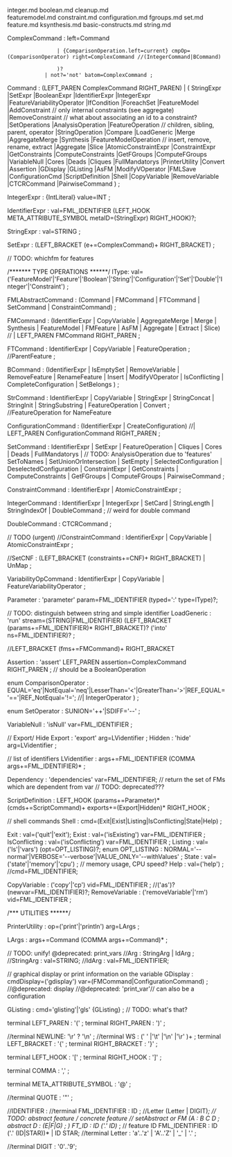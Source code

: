 
integer.md
boolean.md
cleanup.md  
featuremodel.md
constraint.md
configuration.md
fgroups.md
set.md
feature.md
ksynthesis.md
basic-constructs.md
string.md
 

ComplexCommand : left=Command    
                   
                    | {ComparisonOperation.left=current} cmpOp=(ComparisonOperator) right=ComplexCommand //(IntegerCommand|BCommand)

                    )?
                | not?='not' batom=ComplexCommand ;   
   
Command :     (LEFT_PAREN ComplexCommand RIGHT_PAREN)
            | (
            StringExpr
            |SetExpr
            |BooleanExpr
            |IdentifierExpr
            |IntegerExpr
            |FeatureVariabilityOperator
            |IfCondition
            |ForeachSet
            |FeatureModel
            |AddConstraint // only internal constraints (see aggregate)
            |RemoveConstraint // what about associating an id to a constraint?
            |SetOperations
            |AnalysisOperation
            |FeatureOperation // children, sibling, parent, operator
            |StringOperation
            |Compare
            |LoadGeneric
            |Merge
            |AggregateMerge
            |Synthesis
            |FeatureModelOperation // insert, remove, rename, extract
            |Aggregate
            |Slice
            |AtomicConstraintExpr
            |ConstraintExpr
            |GetConstraints
            |ComputeConstraints
            |GetFGroups
            |ComputeFGroups
            |VariableNull
            |Cores
            |Deads
            |Cliques
            |FullMandatorys 
            |PrinterUtility
            |Convert
            |Assertion
            |GDisplay
            |GListing
            |AsFM
            |ModifyVOperator
            |FMLSave
            |ConfigurationCmd
            |ScriptDefinition
            |Shell
            |CopyVariable
            |RemoveVariable
            |CTCRCommand
            |PairwiseCommand
            )
            ;


 
IntegerExpr :  {IntLiteral} value=INT
;



IdentifierExpr : val=FML_IDENTIFIER  (LEFT_HOOK META_ATTRIBUTE_SYMBOL metaID=(StringExpr) RIGHT_HOOK)?;

StringExpr :     val=STRING ;

SetExpr : (LEFT_BRACKET (e+=ComplexCommand)+ RIGHT_BRACKET)
 ;
 
 

// TODO: whichfm for features

/******* TYPE OPERATIONS ******/
lType: val=('FeatureModel'|'Feature'|'Boolean'|'String'|'Configuration'|'Set'|'Double'|'Integer'|'Constraint') ;

FMLAbstractCommand : (Command | FMCommand | FTCommand | SetCommand | ConstraintCommand) 
		     	      		  ;

FMCommand : 
		(IdentifierExpr | CopyVariable | AggregateMerge | Merge | Synthesis | 
				  FeatureModel | FMFeature | AsFM | Aggregate | Extract | Slice)
				  	       //	   | LEFT_PAREN FMCommand RIGHT_PAREN 
            ;

FTCommand : IdentifierExpr | CopyVariable | FeatureOperation ; //ParentFeature ;

BCommand : (IdentifierExpr | IsEmptySet | RemoveVariable |
            RemoveFeature | RenameFeature | Insert | ModifyVOperator |
            IsConflicting | CompleteConfiguration | SetBelongs 
            )
            ;

StrCommand : IdentifierExpr | CopyVariable | StringExpr | StringConcat | StringInit | StringSubstring | FeatureOperation | Convert ; //FeatureOperation for NameFeature

ConfigurationCommand : (IdentifierExpr | CreateConfiguration)
						//| LEFT_PAREN ConfigurationCommand RIGHT_PAREN
                    ;

SetCommand : IdentifierExpr | SetExpr | FeatureOperation | 
	     		    Cliques | Cores | Deads | FullMandatorys | // TODO: AnalysisOperation due to 'features'
			    	      SetToNames | SetUnionOrIntersection | 
				      		   SetEmpty | SelectedConfiguration | DeselectedConfiguration | ConstraintExpr | 
						   	      GetConstraints 	    | ComputeConstraints | GetFGroups | ComputeFGroups | PairwiseCommand
							      			      ;
												
ConstraintCommand :										IdentifierExpr | AtomicConstraintExpr ;






IntegerCommand : IdentifierExpr | IntegerExpr | SetCard | StringLength | StringIndexOf | DoubleCommand ; // weird for double command

DoubleCommand : CTCRCommand ;

// TODO (urgent)
//ConstraintCommand : IdentifierExpr | CopyVariable | AtomicConstraintExpr ; 

//SetCNF : (LEFT_BRACKET (constraints+=CNF)+ RIGHT_BRACKET) | UnMap  ;

VariabilityOpCommand : IdentifierExpr | CopyVariable | FeatureVariabilityOperator ;











Parameter : 'parameter' param=FML_IDENTIFIER (typed=':' type=lType)?;



// TODO: distinguish between string and simple identifier
LoadGeneric : 'run' stream=(STRING|FML_IDENTIFIER) (LEFT_BRACKET (params+=FML_IDENTIFIER)* RIGHT_BRACKET)? ('into' ns=FML_IDENTIFIER)? ;






//LEFT_BRACKET (fms+=FMCommand)+ RIGHT_BRACKET



Assertion : 'assert' LEFT_PAREN assertion=ComplexCommand RIGHT_PAREN ; // should be a BooleanOperation

enum ComparisonOperator : EQUAL='eq'|NotEqual='neq'|LesserThan='<'|GreaterThan='>'|REF_EQUAL='=='|REF_NotEqual='!='; //| IntegerOperator ) ;


enum SetOperator : SUNION='++'|SDIFF='--' ;

VariableNull : 'isNull' var=FML_IDENTIFIER ;

// Export/ Hide
Export : 'export' arg=LVidentifier ;
Hidden : 'hide'    arg=LVidentifier ;

// list of identifiers
LVidentifier : args+=FML_IDENTIFIER (COMMA args+=FML_IDENTIFIER)* ;

Dependency : 'dependencies' var=FML_IDENTIFIER; // return the set of FMs which are dependent from var // TODO: deprecated???


ScriptDefinition : LEFT_HOOK 
(params+=Parameter)*
(cmds+=ScriptCommand)+ 
exports+=(Export|Hidden)*
RIGHT_HOOK ;

// shell commands
Shell : cmd=(Exit|Exist|Listing|IsConflicting|State|Help) ;

Exit : val=('quit'|'exit');
Exist : val=('isExisting') var=FML_IDENTIFIER ;
IsConflicting : val=('isConflicting') var=FML_IDENTIFIER ;
Listing : val=('ls'|'vars') (opt=OPT_LISTING)?;
enum OPT_LISTING : NORMAL='--normal'|VERBOSE='--verbose'|VALUE_ONLY='--withValues' ;
State : val=('state'|'memory'|'cpu') ; // memory usage, CPU speed?
Help : val=('help') ; //cmd=FML_IDENTIFIER;



CopyVariable : ('copy'|'cp') vid=FML_IDENTIFIER ; //('as')? (newvar=FML_IDENTIFIER)?;
RemoveVariable : ('removeVariable'|'rm') vid=FML_IDENTIFIER ;








/*** UTILITIES ******/

PrinterUtility : op=('print'|'println') arg=LArgs ;

LArgs : args+=Command (COMMA args+=Command)* ;

// TODO: unify! @deprecated: print_vars
//Arg : StringArg | IdArg ;
//StringArg : val=STRING;
//IdArg : val=FML_IDENTIFIER;

// graphical display or print information on the variable
GDisplay : cmdDisplay=('gdisplay') var=(FMCommand|ConfigurationCommand) ; //@deprecated: display //@deprecated: 'print_var'// can also be a configuration

GListing : cmd='glisting'|'gls' {GListing} ; // TODO: what's that?



terminal LEFT_PAREN : '(' ;
terminal RIGHT_PAREN : ')' ;






//terminal NEWLINE: '\r' ? '\n' ;
//terminal WS : (' ' |'\t' |'\n' |'\r' )+  ;
terminal LEFT_BRACKET :     '{' ;
terminal RIGHT_BRACKET : '}' ;

terminal LEFT_HOOK : '[' ;
terminal RIGHT_HOOK : ']' ; 
 
terminal COMMA : ',' ;

terminal META_ATTRIBUTE_SYMBOL : '@' ; 

//terminal QUOTE :  '"' ;


//IDENTIFIER :
//terminal FML_IDENTIFIER : ID ; //Letter (Letter | DIGIT)*;
// TODO: abstract feature / concrete feature
// setAbstract or FM (A : B C D ; abstract D : (E|F|G) ; )
FT_ID : ID ('.' ID)* ; // feature ID
FML_IDENTIFIER :  ID ('.' (ID|STAR))* | ID STAR;
//terminal Letter :  'a'..'z' |  'A'..'Z' |  '_' |  '.' ;

//terminal DIGIT :  '0'..'9';

